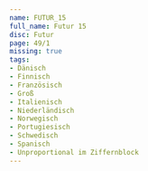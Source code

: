 ```yaml
---
name: FUTUR_15
full_name: Futur 15
disc: Futur
page: 49/1
missing: true
tags:
- Dänisch
- Finnisch
- Französisch
- Groß
- Italienisch
- Niederländisch
- Norwegisch
- Portugiesisch
- Schwedisch
- Spanisch
- Unproportional im Ziffernblock
---
```

